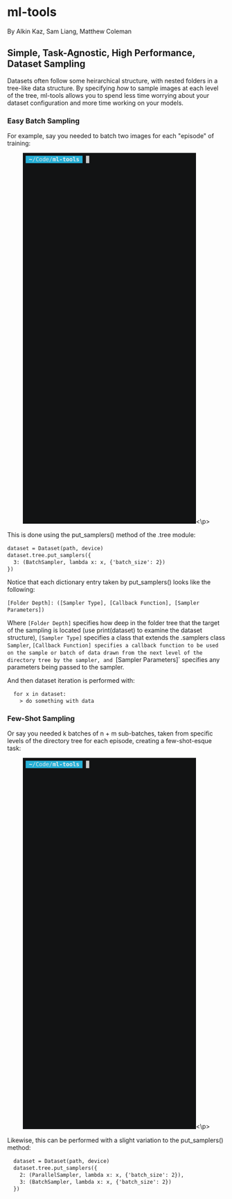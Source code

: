 # ml-tools

By Alkin Kaz, Sam Liang, Matthew Coleman

## Simple, Task-Agnostic, High Performance, Dataset Sampling

Datasets often follow some heirarchical structure, with nested folders in a tree-like data structure. By specifying *how* to sample images at each level of the tree, ml-tools allows you to spend less time worrying about your dataset configuration and more time working on your models.

### Easy Batch Sampling

For example, say you needed to batch two images for each "episode" of training:

<p align='center'><img src="vis/batch.gif" width=400/><\p>

This is done using the put_samplers() method of the .tree module:
```
dataset = Dataset(path, device)
dataset.tree.put_samplers({
  3: (BatchSampler, lambda x: x, {'batch_size': 2})
})
```
Notice that each dictionary entry taken by put_samplers() looks like the following:
```
[Folder Depth]: ([Sampler Type], [Callback Function], [Sampler Parameters])
```
Where `[Folder Depth]` specifies how deep in the folder tree that the target of the sampling is located (use print(dataset) to examine the dataset structure), `[Sampler Type]` specifies a class that extends the .samplers class `Sampler`, `[Callback Function] specifies a callback function to be used on the sample or batch of data drawn from the next level of the directory tree by the sampler, and `[Sampler Parameters]` specifies any parameters being passed to the sampler.
  
And then dataset iteration is performed with:
```
  for x in dataset:
    > do something with data
```

### Few-Shot Sampling

Or say you needed k batches of n + m sub-batches, taken from specific levels of the directory tree for each episode, creating a few-shot-esque task:

<p align='center'><img src="vis/fewshot.gif" width=400/><\p>
  
Likewise, this can be performed with a slight variation to the put_samplers() method:
```
  dataset = Dataset(path, device)
  dataset.tree.put_samplers({
    2: (ParallelSampler, lambda x: x, {'batch_size': 2}),
    3: (BatchSampler, lambda x: x, {'batch_size': 2})
  })
```
